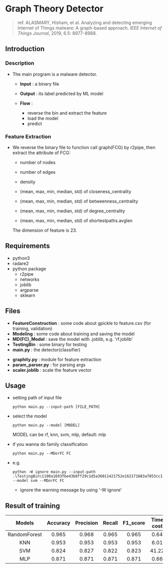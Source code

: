 # Graph Theory Detector

> ref. ALASMARY, Hisham, et al. Analyzing and detecting emerging Internet of Things malware: A graph-based approach. *IEEE Internet of Things Journal*, 2019, 6.5: 8977-8988.

## Introduction

### Description

* The main program is a malware detector.

  * **Input** : a binary file

  * **Output** : its label predicted by ML model
  * **Flow** : 
    * reverse the bin and extract the feature
    * load the model
    * predict


### Feature Extraction

* We reverse the binary file to function call graph(FCG) by r2pipe, then extract the attribute of FCG:

  * number of nodes

  * number of edges

  * density

  * (mean, max, min, median, std) of closeness_centrality


  * (mean, max, min, median, std) of betweenness_centrality


  * (mean, max, min, median, std) of degree_centrality


  * (mean, max, min, median, std) of shortestpaths.avglen 

  The dimension of feature is 23.


## Requirements

* python3
* radare2
* python package
  * r2pipe
  * networkx
  * joblib
  * argparse
  * sklearn

## Files

* **FeatureConstruction** : some code about gpickle to feature.csv (for training, validation)
* **Modeling** : some code about training and saving the model
* **MD(FC)_Model** : save the model with .joblib, e.g. 'rf.joblib'
* **TestingBin** : some binary for testing
* **main.py** : the detector(classifier)

- **graphity.py** : module for feature extraction
- **param_parser.py** : for parsing args
- **scaler.joblib** : scale the feature vector

## Usage

* setting path of input file

  ```
  python main.py --input-path [FILE_PATH]
  ```

* select the model

  ```
  python main.py --model [MODEL]
  ```

  MODEL can be rf, knn, svm, mlp, default: mlp

* if you wanna do family classification

  ```
  python main.py --MDorFC FC
  ```

* e.g.

  ```
  python -W ignore main.py --input-path .\TestingBin\1100a1693fbe43b0ff29c1d5a36011421752e162171683a7053cc1a342cdb11a --model svm --MDorFC FC
  ```

  * ignore the warning message by using '-W ignore'



## Result of training

|    Models    | Accuracy | Precision | Recall | F1_score | Time cost |
| :----------: | :------: | :-------: | :----: | :------: | :-------: |
| RandomForest |  0.965   |   0.968   | 0.965  |  0.965   |   0.64    |
|     KNN      |  0.953   |   0.953   | 0.953  |  0.953   |   6.01    |
|     SVM      |  0.824   |   0.827   | 0.822  |  0.823   |   41.22   |
|     MLP      |  0.871   |   0.871   | 0.871  |  0.871   |   0.66    |
